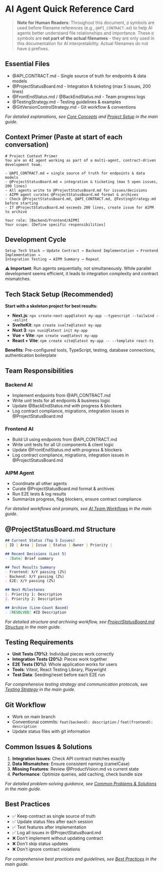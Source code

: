 # AI Agent Quick Reference Card

> **Note for Human Readers**: Throughout this document, `@` symbols are used before filename references (e.g., `@API_CONTRACT.md`) to help AI agents better understand file relationships and importance. These `@` symbols are **not part of the actual filenames** - they are only used in this documentation for AI interpretability. Actual filenames do not have `@` prefixes.

## Essential Files
- @API_CONTRACT.md - Single source of truth for endpoints & data models
- @ProjectStatusBoard.md - Integration & ticketing (max 5 issues, 200 lines)
- @FrontEndStatus.md / @BackEndStatus.md - Team progress logs
- @TestingStrategy.md - Testing guidelines & examples
- @GitVersionControlStrategy.md - Git workflow & conventions

*For detailed explanations, see [Core Concepts](#core-concepts) and [Project Setup](#project-setup) in the main guide.*

## Context Primer (Paste at start of each conversation)
```
# Project Context Primer
You are an AI agent working as part of a multi-agent, contract-driven development team.

- @API_CONTRACT.md = single source of truth for endpoints & data models
- @ProjectStatusBoard.md = integration & ticketing (max 5 open issues, 200 lines)
- All agents write to @ProjectStatusBoard.md for issues/decisions
- AIPM agent curates @ProjectStatusBoard.md format & archives
- Check @ProjectStatusBoard.md, @API_CONTRACT.md, @TestingStrategy.md before starting
- If @ProjectStatusBoard.md exceeds 200 lines, create issue for AIPM to archive

Your role: [Backend/Frontend/AIPM]
Your scope: [Define specific responsibilities]
```

## Development Cycle
```
Setup Tech Stack → Update Contract → Backend Implementation → Frontend Implementation → 
Integration Testing → AIPM Summary → Repeat
```

**⚠️ Important**: Run agents sequentially, not simultaneously. While parallel development seems efficient, it leads to integration complexity and contract mismatches.

## Tech Stack Setup (Recommended)
**Start with a skeleton project for best results:**
- **Next.js**: `npx create-next-app@latest my-app --typescript --tailwind --eslint`
- **SvelteKit**: `npm create svelte@latest my-app`
- **Nuxt 3**: `npx nuxi@latest init my-app`
- **Vue + Vite**: `npm create vue@latest my-app`
- **React + Vite**: `npm create vite@latest my-app -- --template react-ts`

**Benefits**: Pre-configured tools, TypeScript, testing, database connections, authentication boilerplate

## Team Responsibilities

### Backend AI
- Implement endpoints from @API_CONTRACT.md
- Write unit tests for all endpoints & business logic
- Update @BackEndStatus.md with progress & blockers
- Log contract compliance, migrations, integration issues in @ProjectStatusBoard.md

### Frontend AI
- Build UI using endpoints from @API_CONTRACT.md
- Write unit tests for all UI components & client logic
- Update @FrontEndStatus.md with progress & blockers
- Log contract compliance, migrations, integration issues in @ProjectStatusBoard.md

### AIPM Agent
- Coordinate all other agents
- Curate @ProjectStatusBoard.md format & archives
- Run E2E tests & log results
- Summarize progress, flag blockers, ensure contract compliance

*For detailed workflows and prompts, see [AI Team Workflows](#ai-team-workflows) in the main guide.*

## @ProjectStatusBoard.md Structure
```markdown
## Current Status (Top 5 Issues)
| ID | Area | Issue | Status | Owner | Priority |

## Recent Decisions (Last 5)
- [Date] Brief summary

## Test Results Summary
- Frontend: X/Y passing (Z%)
- Backend: X/Y passing (Z%)
- E2E: X/Y passing (Z%)

## Next Milestones
1. Priority 1: Description
2. Priority 2: Description

## Archive (Line-Count Based)
- [RESOLVED] #ID Description
```

*For detailed structure and archiving workflow, see [ProjectStatusBoard.md Structure](#projectstatusboardmd-structure) in the main guide.*

## Testing Requirements
- **Unit Tests (70%)**: Individual pieces work correctly
- **Integration Tests (20%)**: Pieces work together
- **E2E Tests (10%)**: Whole application works for users
- **Tools**: Vitest, React Testing Library, Playwright
- **Test Data**: Seeding/reset before each E2E run

*For comprehensive testing strategy and communication protocols, see [Testing Strategy](#testing-strategy) in the main guide.*

## Git Workflow
- Work on main branch
- Conventional commits: `feat(backend): description` / `feat(frontend): description`
- Update status files with git information

## Common Issues & Solutions
1. **Integration Issues**: Check API contract matches exactly
2. **Data Mismatches**: Ensure consistent naming (camelCase)
3. **Missing Features**: Review @ProductVision.md vs current state
4. **Performance**: Optimize queries, add caching, check bundle size

*For detailed problem-solving guidance, see [Common Problems & Solutions](#common-problems--solutions) in the main guide.*

## Best Practices
- ✅ Keep contract as single source of truth
- ✅ Update status files after each session
- ✅ Test features after implementation
- ✅ Log all issues in @ProjectStatusBoard.md
- ❌ Don't implement without updating contract
- ❌ Don't skip status updates
- ❌ Don't ignore contract violations

*For comprehensive best practices and guidelines, see [Best Practices](#best-practices) in the main guide.* 